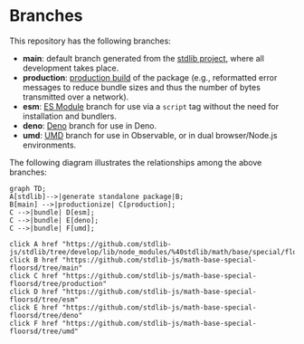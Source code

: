 <!--

@license Apache-2.0

Copyright (c) 2022 The Stdlib Authors.

Licensed under the Apache License, Version 2.0 (the "License");
you may not use this file except in compliance with the License.
You may obtain a copy of the License at

    http://www.apache.org/licenses/LICENSE-2.0

Unless required by applicable law or agreed to in writing, software
distributed under the License is distributed on an "AS IS" BASIS,
WITHOUT WARRANTIES OR CONDITIONS OF ANY KIND, either express or implied.
See the License for the specific language governing permissions and
limitations under the License.

-->

# Branches

This repository has the following branches:

-   **main**: default branch generated from the [stdlib project][stdlib-url], where all development takes place.
-   **production**: [production build][production-url] of the package (e.g., reformatted error messages to reduce bundle sizes and thus the number of bytes transmitted over a network).
-   **esm**: [ES Module][esm-url] branch for use via a `script` tag without the need for installation and bundlers.
-   **deno**: [Deno][deno-url] branch for use in Deno.
-   **umd**: [UMD][umd-url] branch for use in Observable, or in dual browser/Node.js environments.

The following diagram illustrates the relationships among the above branches:

```mermaid
graph TD;
A[stdlib]-->|generate standalone package|B;
B[main] -->|productionize| C[production];
C -->|bundle| D[esm];
C -->|bundle| E[deno];
C -->|bundle| F[umd];

click A href "https://github.com/stdlib-js/stdlib/tree/develop/lib/node_modules/%40stdlib/math/base/special/floorsd"
click B href "https://github.com/stdlib-js/math-base-special-floorsd/tree/main"
click C href "https://github.com/stdlib-js/math-base-special-floorsd/tree/production"
click D href "https://github.com/stdlib-js/math-base-special-floorsd/tree/esm"
click E href "https://github.com/stdlib-js/math-base-special-floorsd/tree/deno"
click F href "https://github.com/stdlib-js/math-base-special-floorsd/tree/umd"
```

[stdlib-url]: https://github.com/stdlib-js/stdlib/tree/develop/lib/node_modules/%40stdlib/math/base/special/floorsd
[production-url]: https://github.com/stdlib-js/math-base-special-floorsd/tree/production
[deno-url]: https://github.com/stdlib-js/math-base-special-floorsd/tree/deno
[umd-url]: https://github.com/stdlib-js/math-base-special-floorsd/tree/umd
[esm-url]: https://github.com/stdlib-js/math-base-special-floorsd/tree/esm
